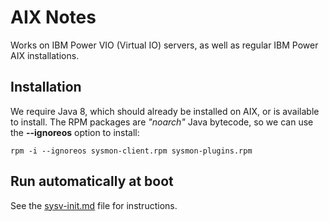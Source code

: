# AIX Notes

Works on IBM Power VIO (Virtual IO) servers, as well as regular IBM Power AIX installations.

## Installation

We require Java 8, which should already be installed on AIX, or is available to install. 
The RPM packages are *"noarch"* Java bytecode, so we can use the **--ignoreos** option to install:

```shell
rpm -i --ignoreos sysmon-client.rpm sysmon-plugins.rpm
```

## Run automatically at boot

See the [sysv-init.md](sysv-init.md) file for instructions.